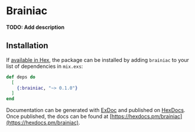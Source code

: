 # Brainiac

**TODO: Add description**

## Installation

If [available in Hex](https://hex.pm/docs/publish), the package can be installed
by adding `brainiac` to your list of dependencies in `mix.exs`:

```elixir
def deps do
  [
    {:brainiac, "~> 0.1.0"}
  ]
end
```

Documentation can be generated with [ExDoc](https://github.com/elixir-lang/ex_doc)
and published on [HexDocs](https://hexdocs.pm). Once published, the docs can
be found at [https://hexdocs.pm/brainiac](https://hexdocs.pm/brainiac).

